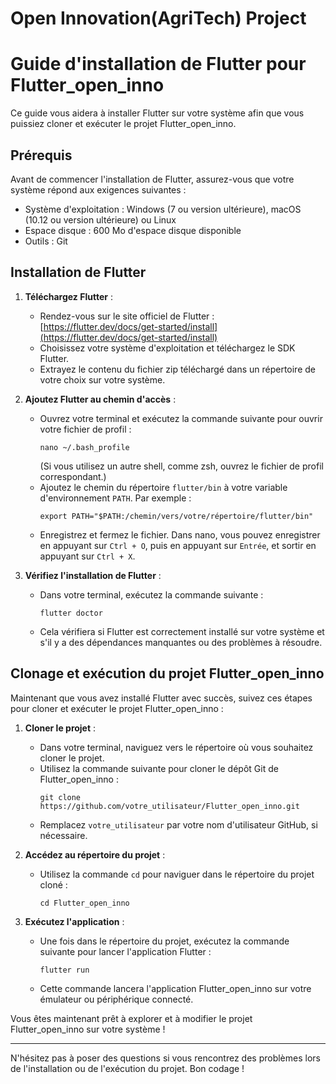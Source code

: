 # Open Innovation(AgriTech) Project 

# Guide d'installation de Flutter pour Flutter_open_inno

Ce guide vous aidera à installer Flutter sur votre système afin que vous puissiez cloner et exécuter le projet Flutter_open_inno.

## Prérequis

Avant de commencer l'installation de Flutter, assurez-vous que votre système répond aux exigences suivantes :

- Système d'exploitation : Windows (7 ou version ultérieure), macOS (10.12 ou version ultérieure) ou Linux
- Espace disque : 600 Mo d'espace disque disponible
- Outils : Git

## Installation de Flutter

1. **Téléchargez Flutter** : 
   - Rendez-vous sur le site officiel de Flutter : [https://flutter.dev/docs/get-started/install](https://flutter.dev/docs/get-started/install)
   - Choisissez votre système d'exploitation et téléchargez le SDK Flutter.
   - Extrayez le contenu du fichier zip téléchargé dans un répertoire de votre choix sur votre système.

2. **Ajoutez Flutter au chemin d'accès** :
   - Ouvrez votre terminal et exécutez la commande suivante pour ouvrir votre fichier de profil :
     ```
     nano ~/.bash_profile
     ```
     (Si vous utilisez un autre shell, comme zsh, ouvrez le fichier de profil correspondant.)
   - Ajoutez le chemin du répertoire `flutter/bin` à votre variable d'environnement `PATH`. Par exemple :
     ```
     export PATH="$PATH:/chemin/vers/votre/répertoire/flutter/bin"
     ```
   - Enregistrez et fermez le fichier. Dans nano, vous pouvez enregistrer en appuyant sur `Ctrl + O`, puis en appuyant sur `Entrée`, et sortir en appuyant sur `Ctrl + X`.

3. **Vérifiez l'installation de Flutter** :
   - Dans votre terminal, exécutez la commande suivante :
     ```
     flutter doctor
     ```
   - Cela vérifiera si Flutter est correctement installé sur votre système et s'il y a des dépendances manquantes ou des problèmes à résoudre.

## Clonage et exécution du projet Flutter_open_inno

Maintenant que vous avez installé Flutter avec succès, suivez ces étapes pour cloner et exécuter le projet Flutter_open_inno :

1. **Cloner le projet** :
   - Dans votre terminal, naviguez vers le répertoire où vous souhaitez cloner le projet.
   - Utilisez la commande suivante pour cloner le dépôt Git de Flutter_open_inno :
     ```
     git clone https://github.com/votre_utilisateur/Flutter_open_inno.git
     ```
   - Remplacez `votre_utilisateur` par votre nom d'utilisateur GitHub, si nécessaire.

2. **Accédez au répertoire du projet** :
   - Utilisez la commande `cd` pour naviguer dans le répertoire du projet cloné :
     ```
     cd Flutter_open_inno
     ```

3. **Exécutez l'application** :
   - Une fois dans le répertoire du projet, exécutez la commande suivante pour lancer l'application Flutter :
     ```
     flutter run
     ```
   - Cette commande lancera l'application Flutter_open_inno sur votre émulateur ou périphérique connecté.

Vous êtes maintenant prêt à explorer et à modifier le projet Flutter_open_inno sur votre système !

---

N'hésitez pas à poser des questions si vous rencontrez des problèmes lors de l'installation ou de l'exécution du projet. Bon codage !
